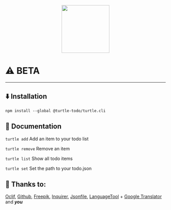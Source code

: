 <p align="center">
  <img src="https://github.com/kramerbastian/images/raw/master/8762.jpg" height="150" width="auto">
</p>

# ⚠️ **BETA**
 
***

## ⬇️ Installation

```npm install --global @turtle-todo/turtle.cli```

## 📕️ Documentation

```turtle add``` Add an item to your todo list

```turtle remove``` Remove an item

```turtle list``` Show all todo items

```turtle set``` Set the path to your todo.json

## 👏️ Thanks to:

[Oclif](https://github.com/oclif/oclif), [Github](https://www.github.com), [Freepik](https://freepik.com), [Inquirer](https://www.npmjs.com/package/inquirer), [Jsonfile](https://www.npmjs.com/package/jsonfile),  [LanguageTool](https://languagetool.org) + [Google Translator](https://translate.google.com) and ***you***
